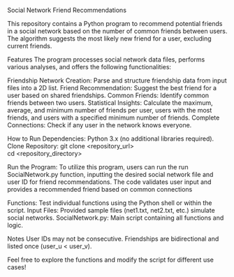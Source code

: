 
Social Network Friend Recommendations

This repository contains a Python program to recommend potential friends in a social network based on the number of common friends between users. The algorithm suggests the most likely new friend for a user, excluding current friends.

Features
The program processes social network data files, performs various analyses, and offers the following functionalities:

Friendship Network Creation: Parse and structure friendship data from input files into a 2D list.
Friend Recommendation: Suggest the best friend for a user based on shared friendships.
Common Friends: Identify common friends between two users.
Statistical Insights: Calculate the maximum, average, and minimum number of friends per user, users with the most friends, and users with a specified minimum number of friends.
Complete Connections: Check if any user in the network knows everyone.

How to Run
Dependencies: Python 3.x (no additional libraries required).
Clone Repository:
git clone <repository_url>  
cd <repository_directory>  

Run the Program:
To utilize this program, users can run the run SocialNetwork.py function, inputting the desired social network file and user ID for friend recommendations. The code validates user input and provides a recommended friend based on common connections

Functions:
Test individual functions using the Python shell or within the script.
Input Files: Provided sample files (net1.txt, net2.txt, etc.) simulate social networks.
SocialNetwork.py: Main script containing all functions and logic.

Notes
User IDs may not be consecutive.
Friendships are bidirectional and listed once (user_u < user_v).


Feel free to explore the functions and modify the script for different use cases!







